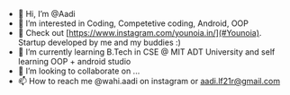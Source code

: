 - 👋 Hi, I’m @Aadi
- 👀 I’m interested in Coding, Competetive coding, Android, OOP
- 👀 Check out [https://www.instagram.com/younoia.in/](#Younoia). Startup developed by me and my buddies :)
- 🌱 I’m currently learning B.Tech in CSE @ MIT ADT University and self learning OOP + android studio
- 💞️ I’m looking to collaborate on ...
- 📫 How to reach me @wahi.aadi on instagram or aadi.lf21r@gmail.com 
